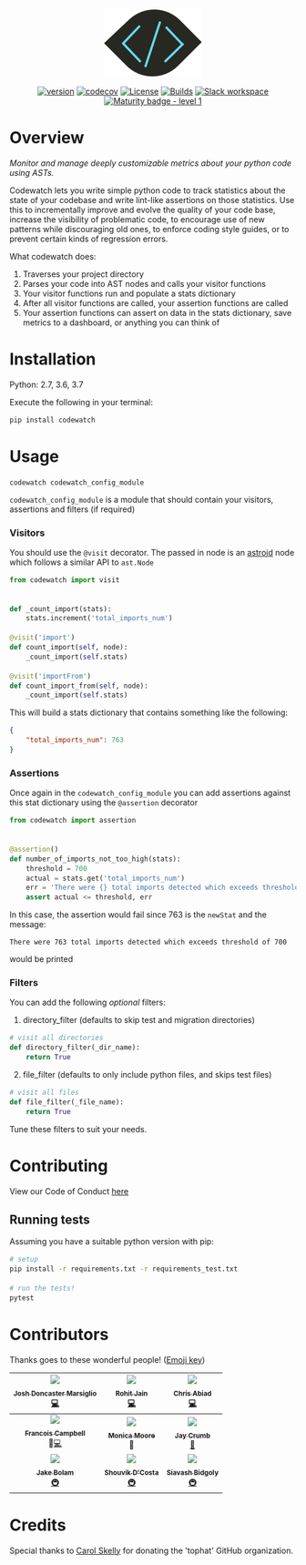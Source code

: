 <div align="center">
<a href="https://github.com/tophat/codewatch">
<img src="website/static/img/codewatch@2x.png"/>
</a>

[![version](https://img.shields.io/pypi/v/codewatch.svg)](https://pypi.org/project/codewatch/)
[![codecov](https://codecov.io/gh/tophat/codewatch/branch/master/graph/badge.svg)](https://codecov.io/gh/tophat/codewatch)
[![License](https://img.shields.io/badge/License-Apache%202.0-blue.svg)](https://opensource.org/licenses/Apache-2.0)
[![Builds](https://img.shields.io/circleci/project/github/tophat/codewatch/master.svg)](https://circleci.com/gh/tophat/codewatch)
[![Slack workspace](https://slackinvite.dev.tophat.com/badge.svg)](https://opensource.tophat.com/#join-slack)
[![Maturity badge - level 1](https://img.shields.io/badge/Maturity-Level%201%20--%20New%20Project-yellow.svg)](https://github.com/tophat/getting-started/blob/master/scorecard.md)

</div>

# Overview

_Monitor and manage deeply customizable metrics about your python code using ASTs._

Codewatch lets you write simple python code to track statistics about the state of your codebase and write lint-like assertions on those statistics. Use this to incrementally improve and evolve the quality of your code base, increase the visibility of problematic code, to encourage use of new patterns while discouraging old ones, to enforce coding style guides, or to prevent certain kinds of regression errors.

What codewatch does:
1. Traverses your project directory
2. Parses your code into AST nodes and calls your visitor functions
3. Your visitor functions run and populate a stats dictionary
4. After all visitor functions are called, your assertion functions are called
5. Your assertion functions can assert on data in the stats dictionary, save metrics to a dashboard, or anything you can think of

# Installation
Python: 2.7, 3.6, 3.7

Execute the following in your terminal:

```bash
pip install codewatch
```

# Usage

`codewatch codewatch_config_module`

`codewatch_config_module` is a module that should contain your visitors, assertions and filters (if required)

### Visitors
You should use the `@visit` decorator.
The passed in node is an [astroid](https://astroid.readthedocs.io/en/latest/) node which follows a similar API to `ast.Node`

```python
from codewatch import visit


def _count_import(stats):
    stats.increment('total_imports_num')

@visit('import')
def count_import(self, node):
    _count_import(self.stats)

@visit('importFrom')
def count_import_from(self, node):
    _count_import(self.stats)
```

This will build a stats dictionary that contains something like the following:

```json
{
    "total_imports_num": 763
}
```

### Assertions
Once again in the `codewatch_config_module` you can add assertions against this stat dictionary using the `@assertion` decorator

```python
from codewatch import assertion


@assertion()
def number_of_imports_not_too_high(stats):
    threshold = 700
    actual = stats.get('total_imports_num')
    err = 'There were {} total imports detected which exceeds threshold of {}'.format(actual, threshold)
    assert actual <= threshold, err
```

In this case, the assertion would fail since 763 is the `newStat` and the message:

```
There were 763 total imports detected which exceeds threshold of 700
```

would be printed

### Filters
You can add the following *optional* filters:

1. directory_filter (defaults to skip test and migration directories)

```python
# visit all directories
def directory_filter(_dir_name):
    return True
```

2. file_filter (defaults to only include python files, and skips test files)
```python
# visit all files
def file_filter(_file_name):
    return True
```

Tune these filters to suit your needs.


# Contributing
View our Code of Conduct [here](https://github.com/tophat/getting-started/blob/master/code-of-conduct.md)

## Running tests
Assuming you have a suitable python version with pip:

```bash
# setup
pip install -r requirements.txt -r requirements_test.txt

# run the tests!
pytest
```

# Contributors

Thanks goes to these wonderful people! ([Emoji key](https://github.com/kentcdodds/all-contributors#emoji-key))

| [<img src="https://avatars2.githubusercontent.com/u/9436142?s=460&v=4" width="100px;"/><br /><sub><b>Josh Doncaster Marsiglio</b></sub>](https://github.com/lime-green)<br />[💻](https://github.com/tophat/codewatch/commits?author=lime-green)  | [<img src="https://avatars0.githubusercontent.com/u/18485117?s=460&v=4" width="100px;"/><br /><sub><b>Rohit Jain</b></sub>](https://github.com/rohit-jain27)<br />[💻](https://github.com/tophat/codewatch/commits?author=rohitjain-27) | [<img src="https://avatars2.githubusercontent.com/u/840172?s=460&v=4" width="100px;"/><br /><sub><b>Chris Abiad</b></sub>](https://github.com/cabiad)<br />[💻](https://github.com/tophat/codewatch/commits?author=cabiad) |
| :---: | :---: | :---: |
| [<img src="https://avatars.githubusercontent.com/u/3876970?s=100" width="100px;"/><br /><sub><b>Francois Campbell</b></sub>](https://github.com/francoiscampbell)<br />🤔[💻](https://github.com/tophat/codewatch/commits?author=francoiscampbell) | [<img src="https://avatars3.githubusercontent.com/u/8105535?s=100" width="100px;"/><br /><sub><b>Monica Moore</b></sub>](https://github.com/monicamm95)<br />🎨 | [<img src="https://avatars0.githubusercontent.com/u/7827407?s=100" width="100px;"/><br /><sub><b>Jay Crumb</b></sub>](https://github.com/jcrumb)<br />[📖](https://github.com/tophat/codewatch/commits?author=jcrumb) |
| [<img src="https://avatars.githubusercontent.com/u/3534236?s=100" width="100px;"/><br /><sub><b>Jake Bolam</b></sub>](https://github.com/jakebolam)<br />[🚇](https://github.com/tophat/codewatch/commits?author=jakebolam) | [<img src="https://avatars0.githubusercontent.com/u/6020693?s=100" width="100px;"/><br /><sub><b>Shouvik D'Costa</b></sub>](https://github.com/sdcosta)<br />[🚇](https://github.com/tophat/codewatch/commits?author=sdcosta) | [<img src="https://avatars1.githubusercontent.com/u/445636?s=100" width="100px;"/><br /><sub><b>Siavash Bidgoly</b></sub>](https://github.com/syavash)<br />[🚇](https://github.com/tophat/codewatch/commits?author=syavash) |

# Credits

Special thanks to [Carol Skelly](https://github.com/iatek) for donating the 'tophat' GitHub organization.
